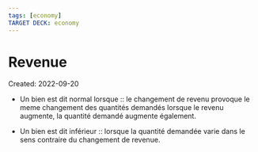```yaml
---
tags: [economy] 
TARGET DECK: economy
---
```

# Revenue
Created: 2022-09-20

- Un bien est dit normal lorsque :: le changement de revenu provoque le meme changement des quantités demandés lorsque le revenu augmente, la quantité demandé augmente également.
<!--SR:!2022-12-21,57,250-->
- Un bien est dit inférieur :: lorsque la quantité demandée varie dans le sens contraire du changement de revenue.
<!--SR:!2022-11-29,52,290-->